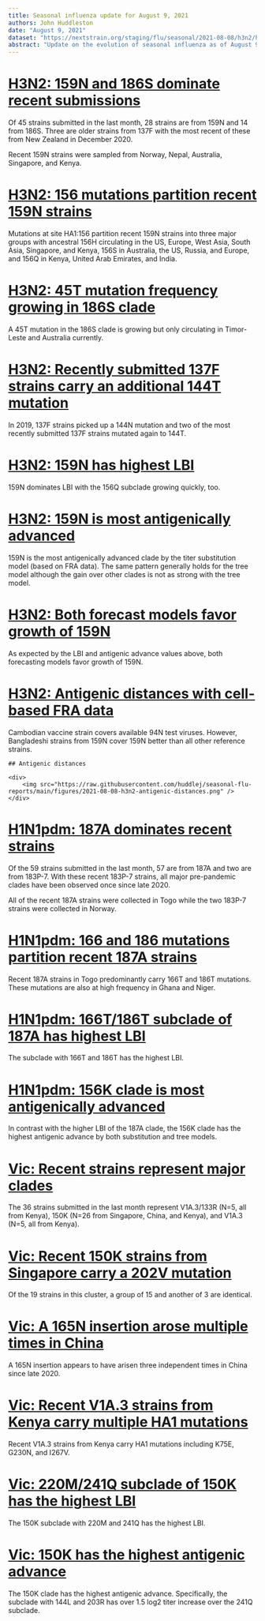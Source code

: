 ```yaml
---
title: Seasonal influenza update for August 9, 2021
authors: John Huddleston
date: "August 9, 2021"
dataset: "https://nextstrain.org/staging/flu/seasonal/2021-08-08/h3n2/ha/2y?d=tree,map&f_recency=last%20month&p=grid"
abstract: "Update on the evolution of seasonal influenza as of August 9, 2021."
---
```


# [H3N2: 159N and 186S dominate recent submissions](https://nextstrain.org/staging/flu/seasonal/2021-08-08/h3n2/ha/2y?d=tree,map&f_recency=last%20month&p=grid)

Of 45 strains submitted in the last month, 28 strains are from 159N and 14 from 186S. Three are older strains from 137F with the most recent of these from New Zealand in December 2020.

Recent 159N strains were sampled from Norway, Nepal, Australia, Singapore, and Kenya.

# [H3N2: 156 mutations partition recent 159N strains](https://nextstrain.org/staging/flu/seasonal/2021-08-08/h3n2/ha/2y?c=gt-HA1_156&d=tree,map&label=clade:A1b/159N&p=grid)

Mutations at site HA1:156 partition recent 159N strains into three major groups with ancestral 156H circulating in the US, Europe, West Asia, South Asia, Singapore, and Kenya, 156S in Australia, the US, Russia, and Europe, and 156Q in Kenya, United Arab Emirates, and India.

# [H3N2: 45T mutation frequency growing in 186S clade](https://nextstrain.org/staging/flu/seasonal/2021-08-08/h3n2/ha/2y?c=gt-HA1_45&d=tree,map&label=clade:A1b/186S&p=grid)

A 45T mutation in the 186S clade is growing but only circulating in Timor-Leste and Australia currently.

# [H3N2: Recently submitted 137F strains carry an additional 144T mutation](https://nextstrain.org/staging/flu/seasonal/2021-08-08/h3n2/ha/2y?c=gt-HA1_144&d=tree,map&f_recency=last%20month&label=clade:A1b/137F&p=grid)

In 2019, 137F strains picked up a 144N mutation and two of the most recently submitted 137F strains mutated again to 144T.

# [H3N2: 159N has highest LBI](https://nextstrain.org/staging/flu/seasonal/2021-08-08/h3n2/ha/2y?c=lbi&d=tree&l=scatter&p=full)

159N dominates LBI with the 156Q subclade growing quickly, too.

# [H3N2: 159N is most antigenically advanced](https://nextstrain.org/staging/flu/seasonal/2021-08-08/h3n2/ha/2y?d=tree&l=scatter&p=full&scatterY=cTiterSub)

159N is the most antigenically advanced clade by the titer substitution model (based on FRA data). The same pattern generally holds for the tree model although the gain over other clades is not as strong with the tree model.

# [H3N2: Both forecast models favor growth of 159N](https://nextstrain.org/staging/flu/seasonal/2021-08-08/h3n2/ha/2y?d=tree&l=scatter&p=full&scatterX=weighted_distance_to_future_by_cTiter_x-ne_star&scatterY=weighted_distance_to_future_by_ne_star-lbi)

As expected by the LBI and antigenic advance values above, both forecasting models favor growth of 159N.

# [H3N2: Antigenic distances with cell-based FRA data](https://nextstrain.org/staging/flu/seasonal/2021-08-08/h3n2/ha/2y)

Cambodian vaccine strain covers available 94N test viruses.
However, Bangladeshi strains from 159N cover 159N better than all other reference strains.

```auspiceMainDisplayMarkdown
## Antigenic distances

<div>
    <img src="https://raw.githubusercontent.com/huddlej/seasonal-flu-reports/main/figures/2021-08-08-h3n2-antigenic-distances.png" />
</div>
```

# [H1N1pdm: 187A dominates recent strains](https://nextstrain.org/staging/flu/seasonal/2021-08-08/h1n1pdm/ha/2y?d=tree,map&f_recency=last%20month&p=grid)

Of the 59 strains submitted in the last month, 57 are from 187A and two are from 183P-7. With these recent 183P-7 strains, all major pre-pandemic clades have been observed once since late 2020.

All of the recent 187A strains were collected in Togo while the two 183P-7 strains were collected in Norway.

# [H1N1pdm: 166 and 186 mutations partition recent 187A strains](https://nextstrain.org/staging/flu/seasonal/2021-08-08/h1n1pdm/ha/2y?c=gt-HA1_166,186,232&d=tree,map&dmin=2020-09-25&label=clade:6b1.A/187A&p=grid)

Recent 187A strains in Togo predominantly carry 166T and 186T mutations. These mutations are also at high frequency in Ghana and Niger.

# [H1N1pdm: 166T/186T subclade of 187A has highest LBI](https://nextstrain.org/staging/flu/seasonal/2021-08-08/h1n1pdm/ha/2y?branchLabel=aa&c=lbi&d=tree&label=clade:6b1.A/187A&m=div&p=full)

The subclade with 166T and 186T has the highest LBI.

# [H1N1pdm: 156K clade is most antigenically advanced](https://nextstrain.org/staging/flu/seasonal/2021-08-08/h1n1pdm/ha/2y?branchLabel=aa&d=tree&l=scatter&m=div&p=full&scatterX=num_date&scatterY=cTiterSub)

In contrast with the higher LBI of the 187A clade, the 156K clade has the highest antigenic advance by both substitution and tree models.

# [Vic: Recent strains represent major clades](https://nextstrain.org/staging/flu/seasonal/2021-08-08/vic/ha/2y?d=tree,map&f_recency=last%20month&label=clade:V1A.3&p=grid)

The 36 strains submitted in the last month represent V1A.3/133R (N=5, all from Kenya), 150K (N=26 from Singapore, China, and Kenya), and V1A.3 (N=5, all from Kenya).

# [Vic: Recent 150K strains from Singapore carry a 202V mutation](https://nextstrain.org/staging/flu/seasonal/2021-08-08/vic/ha/2y?branchLabel=aa&c=gt-HA1_202&d=tree,map&f_recency=last%20month&gt=HA1.144L&m=div&p=grid)

Of the 19 strains in this cluster, a group of 15 and another of 3 are identical.

# [Vic: A 165N insertion arose multiple times in China](https://nextstrain.org/staging/flu/seasonal/2021-08-08/vic/ha/2y?d=tree,map&branchLabel=aa&c=gt-HA1_165&f_recency=last%20month&gt=HA1.122Q&p=grid)

A 165N insertion appears to have arisen three independent times in China since late 2020.

# [Vic: Recent V1A.3 strains from Kenya carry multiple HA1 mutations](https://nextstrain.org/staging/flu/seasonal/2021-08-08/vic/ha/2y?branchLabel=aa&d=tree,map&f_recency=last%20month&gt=HA1.75E&m=div&p=grid)

Recent V1A.3 strains from Kenya carry HA1 mutations including K75E, G230N, and I267V.

# [Vic: 220M/241Q subclade of 150K has the highest LBI](https://nextstrain.org/staging/flu/seasonal/2021-08-08/vic/ha/2y?c=lbi&d=tree&l=scatter&m=div&p=full&scatterX=num_date)

The 150K subclade with 220M and 241Q has the highest LBI.

# [Vic: 150K has the highest antigenic advance](https://nextstrain.org/staging/flu/seasonal/2021-08-08/vic/ha/2y?d=tree&l=scatter&label=clade:V1A.3/150K&p=full&scatterY=cTiterSub)

The 150K clade has the highest antigenic advance. Specifically, the subclade with 144L and 203R has over 1.5 log2 titer increase over the 241Q subclade.
